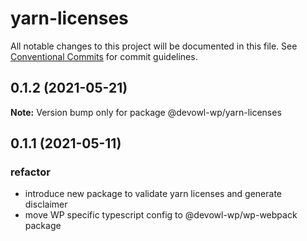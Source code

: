 # yarn-licenses

All notable changes to this project will be documented in this file.
See [Conventional Commits](https://conventionalcommits.org) for commit guidelines.

## 0.1.2 (2021-05-21)

**Note:** Version bump only for package @devowl-wp/yarn-licenses





## 0.1.1 (2021-05-11)


### refactor

* introduce new package to validate yarn licenses and generate disclaimer
* move WP specific typescript config to @devowl-wp/wp-webpack package
